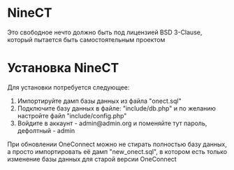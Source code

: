<h1>NineCT</h1>
<p>Это свободное нечто должно быть под лицензией BSD 3-Clause, который пытается быть самостоятельным проектом</p>
<h1>Установка NineCT</h1>
<p>Для установки потребуется следующее: </p>
<ol>
  <li>Импортируйте дамп базы данных из файла "onect.sql"</li>
  <li>Подключите базу данных в файле: "include/db.php" и по желанию настройте файл "include/config.php"</li>
  <li>Войдите в аккаунт - admin@admin.org и поменяйте тут пароль, дефолтный - admin</li>
</ol>
<p>При обновлении OneConnect можно не стирать полностью базу данных, а просто импортировать её дамп "new_onect.sql", в котором есть только изменение базы данных для старой версии OneConnect</p>
